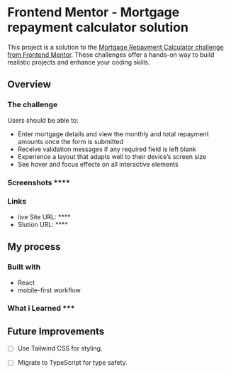 # Frontend Mentor - Mortgage repayment calculator solution
This project is a solution to the [Mortgage Repayment Calculator challenge from Frontend Mentor](https://www.frontendmentor.io/challenges/mortgage-repayment-calculator-Galx1LXK73). These challenges offer a hands-on way to build realistic projects and enhance your coding skills.

## Overview

### The challenge

Users should be able to:

- Enter mortgage details and view the monthly and total repayment amounts once the form is submitted  
- Receive validation messages if any required field is left blank  
- Experience a layout that adapts well to their device’s screen size  
- See hover and focus effects on all interactive elements

### Screenshots ****


### Links 

- live Site URL: ****
- Slution URL: ****

## My process

### Built with

- React
- mobile-first workflow

### What i Learned ***


## Future Improvements

- [ ] Use Tailwind CSS for styling.
- [ ] Migrate to TypeScript for type safety.

 

 

